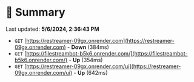 # 📖 Summary
Last updated: **5/6/2024, 2:36:43 PM**

- `GET` [https://restreamer-09gx.onrender.com](https://restreamer-09gx.onrender.com) - **Down** (384ms)
- `GET` [https://filestreambot-b5k6.onrender.com/](https://filestreambot-b5k6.onrender.com/) - **Up** (354ms)
- `GET` [https://restreamer-09gx.onrender.com/ui](https://restreamer-09gx.onrender.com/ui) - **Up** (642ms)
